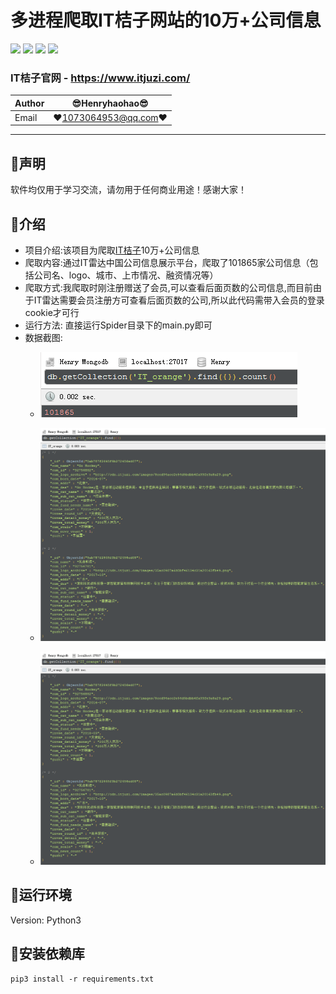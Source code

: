 多进程爬取IT桔子网站的10万+公司信息
===========================
![](https://img.shields.io/badge/Python-3.6.3-green.svg) ![](https://img.shields.io/badge/requests-2.18.4-green.svg) ![](https://img.shields.io/badge/pymongo-3.6.1-green.svg) ![](https://img.shields.io/badge/beautifulsoup4-4.6.3-green.svg) 
### IT桔子官网 - https://www.itjuzi.com/
|Author|:sunglasses:Henryhaohao:sunglasses:|
|---|---
|Email|:hearts:1073064953@qq.com:hearts:

    
****
## :dolphin:声明
软件均仅用于学习交流，请勿用于任何商业用途！感谢大家！
## :dolphin:介绍
- 项目介绍:该项目为爬取[IT桔子](https://www.itjuzi.com/)10万+公司信息
- 爬取内容:通过IT雷达中国公司信息展示平台，爬取了101865家公司信息（包括公司名、logo、城市、上市情况、融资情况等）
- 爬取方式:我爬取时刚注册赠送了会员,可以查看后面页数的公司信息,而目前由于IT雷达需要会员注册方可查看后面页数的公司,所以此代码需带入会员的登录cookie才可行
- 运行方法: 直接运行Spider目录下的main.py即可
- 数据截图:
    - ![enter image description here](count.png)
    
    - ![enter image description here](data.png)
    
    - ![enter image description here](data1.png)
## :dolphin:运行环境
Version: Python3
## :dolphin:安装依赖库
```
pip3 install -r requirements.txt
```
